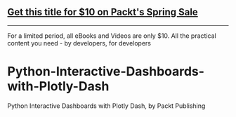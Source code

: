 ## [Get this title for $10 on Packt's Spring Sale](https://www.packt.com/V18481?utm_source=github&utm_medium=packt-github-repo&utm_campaign=spring_10_dollar_2022)
-----
For a limited period, all eBooks and Videos are only $10. All the practical content you need \- by developers, for developers

# Python-Interactive-Dashboards-with-Plotly-Dash
Python Interactive Dashboards with Plotly Dash, by Packt Publishing
